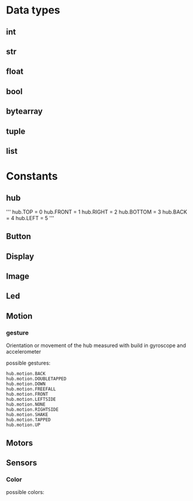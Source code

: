 # Data types

## int

## str

## float

## bool

## bytearray

## tuple

## list

# Constants

## hub

'''
hub.TOP = 0
hub.FRONT = 1
hub.RIGHT = 2
hub.BOTTOM = 3
hub.BACK = 4
hub.LEFT = 5
'''

## Button

## Display

## Image

## Led

## Motion

### gesture

Orientation or movement of the hub measured with build in gyroscope and accelerometer

possible gestures:

```
hub.motion.BACK
hub.motion.DOUBLETAPPED
hub.motion.DOWN
hub.motion.FREEFALL
hub.motion.FRONT
hub.motion.LEFTSIDE
hub.motion.NONE
hub.motion.RIGHTSIDE
hub.motion.SHAKE
hub.motion.TAPPED
hub.motion.UP
```

## Motors

## Sensors

### Color

possible colors:
